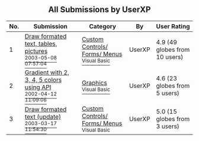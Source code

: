﻿<div align="center">

## All Submissions by UserXP

</div>

No.  | Submission | Category | By   | User Rating
---- | ---------- | -------- | ---- | -----------
1 | [Draw formated text, tables, pictures<br /><sup>2003-05-08 07:57:04</sup>](https://github.com/Planet-Source-Code/userxp-draw-formated-text-tables-pictures__1-48594) | [Custom Controls/ Forms/  Menus<br /><sup>Visual Basic</sup>](../ByCategory/custom-controls-forms-menus__1-4.md) | UserXP | 4.9 (49 globes from 10 users)
2 | [Gradient with 2, 3, 4, 5 colors using API<br /><sup>2002-04-12 11:09:06</sup>](https://github.com/Planet-Source-Code/userxp-gradient-with-2-3-4-5-colors-using-api__1-33727) | [Graphics<br /><sup>Visual Basic</sup>](../ByCategory/graphics__1-46.md) | UserXP | 4.6 (23 globes from 5 users)
3 | [Draw formated text \(update\)<br /><sup>2003-03-17 11:54:30</sup>](https://github.com/Planet-Source-Code/userxp-draw-formated-text-update__1-44083) | [Custom Controls/ Forms/  Menus<br /><sup>Visual Basic</sup>](../ByCategory/custom-controls-forms-menus__1-4.md) | UserXP | 5.0 (15 globes from 3 users)
